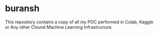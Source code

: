 # buransh
This repository contains a copy of all my POC performed in Colab, Kaggle or Any other Clound Machine Learning Infrastructure.
